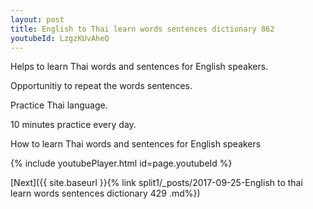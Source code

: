 ```yaml
---
layout: post
title: English to Thai learn words sentences dictionary 862 
youtubeId: LzgzKUvAheQ
---
```

 
 
Helps to learn Thai words and sentences for English speakers.

Opportunitiy to repeat the words sentences. 

Practice Thai language. 
 
10 minutes practice every day. 
 
How to learn Thai words and sentences for English speakers 
 
{% include youtubePlayer.html id=page.youtubeId %}
 
 
[Next]({{ site.baseurl }}{% link  split1/_posts/2017-09-25-English to thai learn words sentences dictionary 429 .md%})
 
